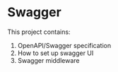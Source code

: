 # Swagger

This project contains:

1. OpenAPI/Swagger specification
2. How to set up swagger UI
3. Swagger middleware 

